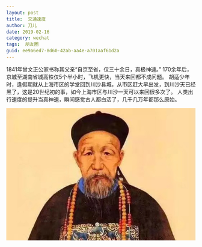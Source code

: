 ```yaml
---
layout: post
title:  交通速度
author:	刀儿
date: 2019-02-16
category: wechat
tags:  朋友圈
guid: ee9a6ed7-8d60-42ab-aa4e-a701aaf61d2a
---
```



1841年曾文正公家书称其父亲“自京至省，仅三十余日，真极神速。” 170余年后，京城至湖南省城高铁仅5个半小时，️飞机更快，当天来回都不成问题。
胡适少年时，逢假期就从上海市区的学堂回到川沙县城，从市区赶大早出发，到川沙天已经黑了，这是20世纪初的事，如今上海市区与川沙一天可以来回很多次了。
人类出行速度的提升当真神速，瞬间感觉古人都白活了，几千几万年都那么原始。


![](/assets/i/transport/1.jpg)
